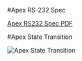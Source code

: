 #Apex RS-232 Spec  

[Apex RS232 Spec PDF](http://www.pyramidacceptors.com/files/RS_232.pdf)


#Apex State Transition  

![Apex State Transition](http://developers.pyramidacceptors.com/img/posts/RS232Diagram.png)